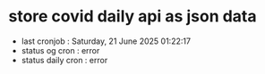 # store covid daily api as json data

- last cronjob : Saturday, 21 June 2025 01:22:17
- status og cron : error
- status daily cron : error
      
      